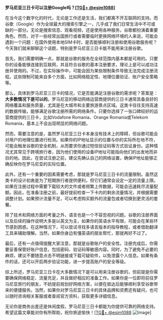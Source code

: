 **罗马尼亚三日卡可以注册Google吗？[[TG💪+ @esim1088](https://t.me/s/esim1088)]**

在当今这个数字化的时代，无论是工作还是生活，我们都离不开互联网的支持。而谷歌（Google）作为全球最大的搜索引擎之一，几乎成了我们日常生活中不可或缺的一部分。无论是搜索信息、观看视频，还是使用各种服务，谷歌都扮演着重要角色。然而，对于一些经常出国旅行或者需要临时更换网络环境的人来说，可能会遇到一个问题：在国外使用本地SIM卡时，是否能够顺利注册和使用谷歌服务呢？今天我们就来聊聊这个话题，特别是罗马尼亚三日卡能不能用来注册谷歌。

首先，我们需要明确一点，那就是谷歌的服务在全球范围内基本都是可用的。只要你的设备能够连接到互联网，并且符合谷歌的基本注册要求，理论上是可以成功注册并使用的。不过，在实际操作中，可能会因为某些限制条件导致无法完成注册流程。这些限制可能来自多个方面，比如网络稳定性、地理位置验证、账户安全策略等。

那么，具体到罗马尼亚三日卡的情况，它是否能满足注册谷歌的需求呢？答案是：**大多数情况下是可以的**。罗马尼亚的移动网络运营商提供的三日卡通常具备良好的网络覆盖和服务质量，尤其是在大城市和主要旅游景点区域。这类卡往往支持高速的数据传输，能够满足谷歌注册所需的网络条件。只要你选择了一张口碑较好的运营商提供的三日卡，比如Vodafone Romania、Orange Romania或Telekom Romania，基本上不会出现明显的网络问题。

然而，需要注意的是，虽然罗马尼亚三日卡本身没有技术上的障碍，但谷歌可能会对用户的地理位置进行检测。如果你的IP地址显示的位置与你的实际所在地不符，可能会触发谷歌的安全机制，从而要求你通过短信验证码等方式验证身份。这种情况尤其常见于跨境旅行者，因为他们使用的设备IP地址可能指向他们的出发地而非目的地。因此，在尝试注册之前，建议先确认自己的网络设置，确保IP地址能够正确反映你在罗马尼亚的实际位置。

此外，还有一个重要的因素需要考虑，那就是罗马尼亚三日卡的流量限制。虽然这类卡的设计初衷是为了短期旅行者提供便利，但它们通常会设定一定的流量上限。如果在注册过程中需要下载较大的文件或者频繁上传数据，可能会迅速耗尽流量配额。因此，在准备注册之前，最好提前检查一下卡内的剩余流量情况，并根据需要调整计划。如果预计流量不足，可以考虑购买额外的流量包或者切换到更灵活的套餐。

除了技术和网络方面的考量之外，语言也是一个不容忽视的问题。谷歌的注册界面以及后续的操作说明大多是以英文为主，如果你的英语水平有限，可能会在某些环节感到困惑。在这种情况下，可以尝试寻找多语言版本的指导教程，或者借助翻译工具来辅助理解。当然，如果你身边有懂英语的朋友帮忙，那就再好不过了。

最后，还有一点值得提醒大家注意，那就是谷歌账户的安全性。注册完成后，你需要妥善保管好账户信息，包括密码、验证码等敏感内容。同时，为了避免不必要的麻烦，建议不要随意点击不明链接或下载可疑软件，以免泄露个人信息。如果有条件的话，还可以开启两步验证功能，进一步提高账户的安全等级。

综上所述，罗马尼亚三日卡在大多数情况下是可以用来注册谷歌的，但前提是你需要确保网络稳定、流量充足，并且做好相应的准备工作。如果你是一位即将前往罗马尼亚旅行的朋友，不妨提前规划好网络方案，以便在抵达后能够顺利享受谷歌带来的便捷服务。当然，如果你对罗马尼亚三日卡的具体品牌和资费还有疑问，也可以随时咨询相关客服或者查阅官方资料，获取更多详细信息。

无论你是商务出差还是休闲度假，罗马尼亚三日卡都能为你提供可靠的网络支持。希望这篇文章能对你有所帮助，祝你旅途愉快！[[TG💪+ @esim1088](https://t.me/s/esim1088) ![Image](https://i.postimg.cc/4NQfJmqS/Snipaste-2025-05-13-00-14-12.png)]